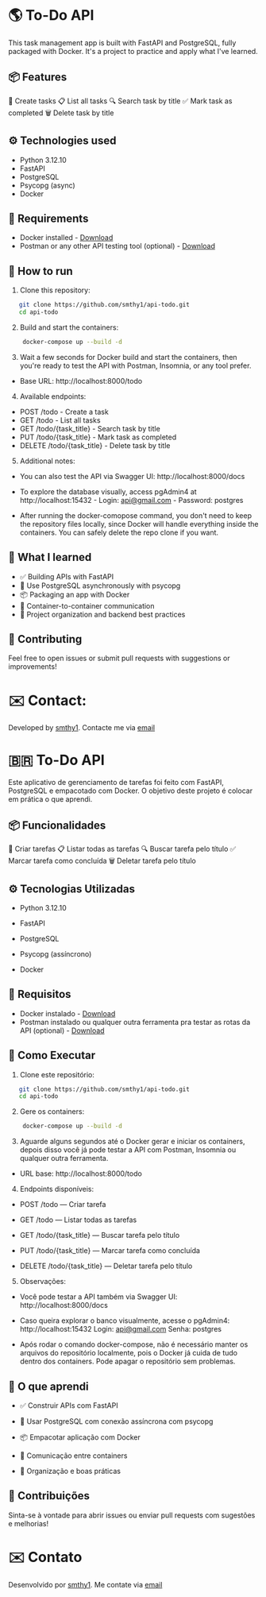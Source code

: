 # 🌎 To-Do API

This task management app is built with FastAPI and PostgreSQL, fully packaged with Docker. It's a project to practice and apply what I've learned.


## 📦 Features
📝 Create tasks
📋 List all tasks
🔍 Search task by title
✅ Mark task as completed
🗑️ Delete task by title


## ⚙️ Technologies used
 - Python 3.12.10
 - FastAPI
 - PostgreSQL
 - Psycopg (async)
 - Docker

## 📜 Requirements

 - Docker installed - [Download](https://www.docker.com)
 - Postman or any other API testing tool (optional) - [Download](https://www.postman.com/downloads/)


## 🚀 How to run

1. Clone this repository:

```bash
   git clone https://github.com/smthy1/api-todo.git
   cd api-todo
```

2. Build and start the containers:

```bash
    docker-compose up --build -d
```

3. Wait a few seconds for Docker build and start the containers, then you're ready to test the API with Postman, Insomnia, or any tool prefer.
 - Base URL: http://localhost:8000/todo

4. Available endpoints:

 - POST /todo - Create a task
 - GET /todo - List all tasks
 - GET /todo/{task_title} - Search task by title
 - PUT /todo/{task_title} - Mark task as completed
 - DELETE /todo/{task_title} - Delete task by title

5. Additional notes:

 - You can also test the API via Swagger UI: http://localhost:8000/docs
 
 - To explore the database visually, access pgAdmin4 at http://localhost:15432 
        - Login: api@gmail.com 
        - Password: postgres

 - After running the docker-comopose command, you don't need to keep the repository files locally, since Docker will handle everything inside the containers. You can safely delete the repo clone if you want.

## 🧠 What I learned
 - ✅ Building APIs with FastAPI
 - 🐘 Use PostgreSQL asynchronously with psycopg
 - 📦 Packaging an app with Docker 
 - 🔗 Container-to-container communication
 - 📄 Project organization and backend best practices

## 🤝 Contributing

Feel free to open issues or submit pull requests with suggestions or improvements!

# ✉️ Contact:

Developed by [smthy1](https://github.com/smthy1). Contacte me via [email](mailto:luiz.smith.br@gmail.com)


# 🇧🇷 To-Do API

Este aplicativo de gerenciamento de tarefas foi feito com FastAPI, PostgreSQL e empacotado com Docker. O objetivo deste projeto é colocar em prática o que aprendi.

## 📦 Funcionalidades
📝 Criar tarefas
📋 Listar todas as tarefas
🔍 Buscar tarefa pelo título
✅ Marcar tarefa como concluída
🗑️ Deletar tarefa pelo título

## ⚙️ Tecnologias Utilizadas
 - Python 3.12.10

 - FastAPI

 - PostgreSQL

 - Psycopg (assíncrono)

 - Docker

## 📜 Requisitos
 
 - Docker instalado - [Download](https://www.docker.com)
 - Postman instalado ou qualquer outra ferramenta pra testar as rotas da API (optional) - [Download](https://www.postman.com/downloads/)

## 🚀 Como Executar
1. Clone este repositório:

```bash
   git clone https://github.com/smthy1/api-todo.git
   cd api-todo
```

2. Gere os containers:

```bash
    docker-compose up --build -d
```

3. Aguarde alguns segundos até o Docker gerar e iniciar os containers, depois disso você já pode testar a API com Postman, Insomnia ou qualquer outra ferramenta.

 - URL base: http://localhost:8000/todo

4. Endpoints disponíveis:

 - POST /todo — Criar tarefa

 - GET /todo — Listar todas as tarefas

 - GET /todo/{task_title} — Buscar tarefa pelo título

 - PUT /todo/{task_title} — Marcar tarefa como concluída

 - DELETE /todo/{task_title} — Deletar tarefa pelo título

5. Observações:

 - Você pode testar a API também via Swagger UI: http://localhost:8000/docs

 - Caso queira explorar o banco visualmente, acesse o pgAdmin4: http://localhost:15432
        Login: api@gmail.com
        Senha: postgres

 - Após rodar o comando docker-compose, não é necessário manter os arquivos do repositório localmente, pois o Docker já cuida de tudo dentro dos containers. Pode apagar o repositório sem problemas.

## 🧠 O que aprendi
 - ✅ Construir APIs com FastAPI

 - 🐘 Usar PostgreSQL com conexão assíncrona com psycopg

 - 📦 Empacotar aplicação com Docker

 - 🔗 Comunicação entre containers

 - 📄 Organização e boas práticas

## 🤝 Contribuições
Sinta-se à vontade para abrir issues ou enviar pull requests com sugestões e melhorias!

# ✉️ Contato
Desenvolvido por [smthy1](https://github.com/smthy1). Me contate via [email](mailto:luiz.smith.br@gmail.com)

